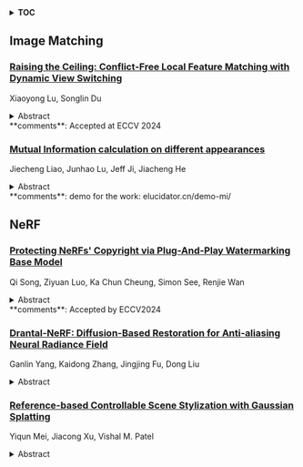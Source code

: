<details>
  <summary><b>TOC</b></summary>
  <ol>
    <li><a href=#image-matching>Image Matching</a></li>
      <ul>
        <li><a href=#Raising-the-Ceiling:-Conflict-Free-Local-Feature-Matching-with-Dynamic-View-Switching>Raising the Ceiling: Conflict-Free Local Feature Matching with Dynamic View Switching</a></li>
        <li><a href=#Mutual-Information-calculation-on-different-appearances>Mutual Information calculation on different appearances</a></li>
      </ul>
    </li>
    <li><a href=#nerf>NeRF</a></li>
      <ul>
        <li><a href=#Protecting-NeRFs'-Copyright-via-Plug-And-Play-Watermarking-Base-Model>Protecting NeRFs' Copyright via Plug-And-Play Watermarking Base Model</a></li>
        <li><a href=#Drantal-NeRF:-Diffusion-Based-Restoration-for-Anti-aliasing-Neural-Radiance-Field>Drantal-NeRF: Diffusion-Based Restoration for Anti-aliasing Neural Radiance Field</a></li>
        <li><a href=#Reference-based-Controllable-Scene-Stylization-with-Gaussian-Splatting>Reference-based Controllable Scene Stylization with Gaussian Splatting</a></li>
      </ul>
    </li>
  </ol>
</details>

## Image Matching  

### [Raising the Ceiling: Conflict-Free Local Feature Matching with Dynamic View Switching](http://arxiv.org/abs/2407.07789)  
Xiaoyong Lu, Songlin Du  
<details>  
  <summary>Abstract</summary>  
  <ol>  
    Current feature matching methods prioritize improving modeling capabilities to better align outputs with ground-truth matches, which are the theoretical upper bound on matching results, metaphorically depicted as the "ceiling". However, these enhancements fail to address the underlying issues that directly hinder ground-truth matches, including the scarcity of matchable points in small scale images, matching conflicts in dense methods, and the keypoint-repeatability reliance in sparse methods. We propose a novel feature matching method named RCM, which Raises the Ceiling of Matching from three aspects. 1) RCM introduces a dynamic view switching mechanism to address the scarcity of matchable points in source images by strategically switching image pairs. 2) RCM proposes a conflict-free coarse matching module, addressing matching conflicts in the target image through a many-to-one matching strategy. 3) By integrating the semi-sparse paradigm and the coarse-to-fine architecture, RCM preserves the benefits of both high efficiency and global search, mitigating the reliance on keypoint repeatability. As a result, RCM enables more matchable points in the source image to be matched in an exhaustive and conflict-free manner in the target image, leading to a substantial 260% increase in ground-truth matches. Comprehensive experiments show that RCM exhibits remarkable performance and efficiency in comparison to state-of-the-art methods.  
  </ol>  
</details>  
**comments**: Accepted at ECCV 2024  
  
### [Mutual Information calculation on different appearances](http://arxiv.org/abs/2407.07410)  
Jiecheng Liao, Junhao Lu, Jeff Ji, Jiacheng He  
<details>  
  <summary>Abstract</summary>  
  <ol>  
    Mutual information has many applications in image alignment and matching, mainly due to its ability to measure the statistical dependence between two images, even if the two images are from different modalities (e.g., CT and MRI). It considers not only the pixel intensities of the images but also the spatial relationships between the pixels. In this project, we apply the mutual information formula to image matching, where image A is the moving object and image B is the target object and calculate the mutual information between them to evaluate the similarity between the images. For comparison, we also used entropy and information-gain methods to test the dependency of the images. We also investigated the effect of different environments on the mutual information of the same image and used experiments and plots to demonstrate.  
  </ol>  
</details>  
**comments**: demo for the work: elucidator.cn/demo-mi/  
  
  



## NeRF  

### [Protecting NeRFs' Copyright via Plug-And-Play Watermarking Base Model](http://arxiv.org/abs/2407.07735)  
Qi Song, Ziyuan Luo, Ka Chun Cheung, Simon See, Renjie Wan  
<details>  
  <summary>Abstract</summary>  
  <ol>  
    Neural Radiance Fields (NeRFs) have become a key method for 3D scene representation. With the rising prominence and influence of NeRF, safeguarding its intellectual property has become increasingly important. In this paper, we propose \textbf{NeRFProtector}, which adopts a plug-and-play strategy to protect NeRF's copyright during its creation. NeRFProtector utilizes a pre-trained watermarking base model, enabling NeRF creators to embed binary messages directly while creating their NeRF. Our plug-and-play property ensures NeRF creators can flexibly choose NeRF variants without excessive modifications. Leveraging our newly designed progressive distillation, we demonstrate performance on par with several leading-edge neural rendering methods. Our project is available at: \url{https://qsong2001.github.io/NeRFProtector}.  
  </ol>  
</details>  
**comments**: Accepted by ECCV2024  
  
### [Drantal-NeRF: Diffusion-Based Restoration for Anti-aliasing Neural Radiance Field](http://arxiv.org/abs/2407.07461)  
Ganlin Yang, Kaidong Zhang, Jingjing Fu, Dong Liu  
<details>  
  <summary>Abstract</summary>  
  <ol>  
    Aliasing artifacts in renderings produced by Neural Radiance Field (NeRF) is a long-standing but complex issue in the field of 3D implicit representation, which arises from a multitude of intricate causes and was mitigated by designing more advanced but complex scene parameterization methods before. In this paper, we present a Diffusion-based restoration method for anti-aliasing Neural Radiance Field (Drantal-NeRF). We consider the anti-aliasing issue from a low-level restoration perspective by viewing aliasing artifacts as a kind of degradation model added to clean ground truths. By leveraging the powerful prior knowledge encapsulated in diffusion model, we could restore the high-realism anti-aliasing renderings conditioned on aliased low-quality counterparts. We further employ a feature-wrapping operation to ensure multi-view restoration consistency and finetune the VAE decoder to better adapt to the scene-specific data distribution. Our proposed method is easy to implement and agnostic to various NeRF backbones. We conduct extensive experiments on challenging large-scale urban scenes as well as unbounded 360-degree scenes and achieve substantial qualitative and quantitative improvements.  
  </ol>  
</details>  
  
### [Reference-based Controllable Scene Stylization with Gaussian Splatting](http://arxiv.org/abs/2407.07220)  
Yiqun Mei, Jiacong Xu, Vishal M. Patel  
<details>  
  <summary>Abstract</summary>  
  <ol>  
    Referenced-based scene stylization that edits the appearance based on a content-aligned reference image is an emerging research area. Starting with a pretrained neural radiance field (NeRF), existing methods typically learn a novel appearance that matches the given style. Despite their effectiveness, they inherently suffer from time-consuming volume rendering, and thus are impractical for many real-time applications. In this work, we propose ReGS, which adapts 3D Gaussian Splatting (3DGS) for reference-based stylization to enable real-time stylized view synthesis. Editing the appearance of a pretrained 3DGS is challenging as it uses discrete Gaussians as 3D representation, which tightly bind appearance with geometry. Simply optimizing the appearance as prior methods do is often insufficient for modeling continuous textures in the given reference image. To address this challenge, we propose a novel texture-guided control mechanism that adaptively adjusts local responsible Gaussians to a new geometric arrangement, serving for desired texture details. The proposed process is guided by texture clues for effective appearance editing, and regularized by scene depth for preserving original geometric structure. With these novel designs, we show ReGs can produce state-of-the-art stylization results that respect the reference texture while embracing real-time rendering speed for free-view navigation.  
  </ol>  
</details>  
  
  



